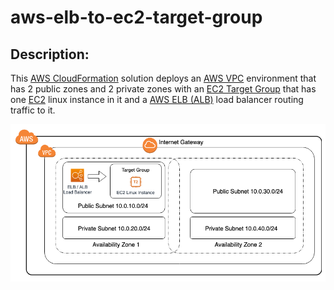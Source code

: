 # aws-elb-to-ec2-target-group

## Description:

This <a href="https://aws.amazon.com/cloudformation/" target="_blank">AWS CloudFormation</a> solution deploys an <a href="https://aws.amazon.com/vpc/" target="_blank">AWS VPC</a> environment that has 2 public zones and 2 private zones with an <a href="https://docs.aws.amazon.com/elasticloadbalancing/latest/application/load-balancer-target-groups.html" target="_blank">EC2 Target Group</a> that has one <a href="https://aws.amazon.com/ec2/" target="_blank">EC2</a> linux instance in it and a <a href="https://aws.amazon.com/elasticloadbalancing/" target="_blank">AWS ELB (ALB)</a> load balancer routing traffic to it.


<img src="elb-to-target-group.png" alt="ELB/ALB to EC2 Target Group" />

